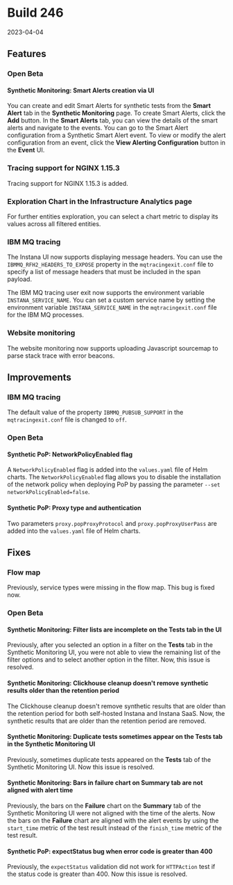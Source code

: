 # Build 246

2023-04-04
## Features

### Open Beta

#### Synthetic Monitoring: Smart Alerts creation via UI

You can create and edit Smart Alerts for synthetic tests from the **Smart Alert** tab in the **Synthetic Monitoring** page. To create Smart Alerts, click the **Add** button.
In the **Smart Alerts** tab, you can view the details of the smart alerts and navigate to the events.
You can go to the Smart Alert configuration from a Synthetic Smart Alert event. To view or modify the alert configuration from an event, click the **View Alerting Configuration** button in the **Event** UI.

### Tracing support for NGINX 1.15.3

Tracing support for NGINX 1.15.3 is added.

### Exploration Chart in the Infrastructure Analytics page

For further entities exploration, you can select a chart metric to display its values across all filtered entities.

### IBM MQ tracing

The Instana UI now supports displaying message headers. You can use the `IBMMQ_RFH2_HEADERS_TO_EXPOSE` property in the `mqtracingexit.conf` file to specify a list of message headers that must be included in the span payload. 

The IBM MQ tracing user exit now supports the environment variable `INSTANA_SERVICE_NAME`. You can set a custom service name by setting the environment variable `INSTANA_SERVICE_NAME` in the `mqtracingexit.conf` file for the IBM MQ processes.

### Website monitoring

The website monitoring now supports uploading Javascript sourcemap to parse stack trace with error beacons. 

## Improvements

### IBM MQ tracing

The default value of the property `IBMMQ_PUBSUB_SUPPORT` in the `mqtracingexit.conf` file is changed to `off`.

### Open Beta

#### Synthetic PoP: NetworkPolicyEnabled flag

A `NetworkPolicyEnabled` flag is added into the `values.yaml` file of Helm charts. The `NetworkPolicyEnabled` flag allows you to disable the installation of the network policy when deploying PoP by passing the parameter `--set networkPolicyEnabled=false`.

#### Synthetic PoP: Proxy type and authentication

Two parameters `proxy.popProxyProtocol` and `proxy.popProxyUserPass` are added into the `values.yaml` file of Helm charts.

## Fixes

### Flow map

Previously, service types were missing in the flow map. This bug is fixed now.

### Open Beta

#### Synthetic Monitoring: Filter lists are incomplete on the Tests tab in the UI

Previously, after you selected an option in a filter on the **Tests** tab in the Synthetic Monitoring UI, you were not able to view the remaining list of the filter options and to select another option in the filter. Now, this issue is resolved.

#### Synthetic Monitoring: Clickhouse cleanup doesn't remove synthetic results older than the retention period

The Clickhouse cleanup doesn't remove synthetic results that are older than the retention period for both self-hosted Instana and Instana SaaS. Now, the synthetic results that are older than the retention period are removed.

#### Synthetic Monitoring: Duplicate tests sometimes appear on the Tests tab in the Synthetic Monitoring UI

Previously, sometimes duplicate tests appeared on the **Tests** tab of the Synthetic Monitoring UI. Now this issue is resolved.

#### Synthetic Monitoring: Bars in failure chart on Summary tab are not aligned with alert time

Previously, the bars on the **Failure** chart on the **Summary** tab of the Synthetic Monitoring UI were not aligned with the time of the alerts. Now the bars on the **Failure** chart are aligned with the alert events by using the `start_time` metric of the test result instead of the `finish_time` metric of the test result.

#### Synthetic PoP: expectStatus bug when error code is greater than 400

Previously, the `expectStatus` validation did not work for `HTTPAction` test if the status code is greater than 400. Now this issue is resolved.